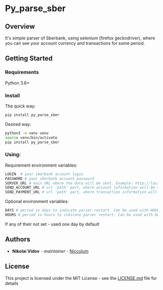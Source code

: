 # Py_parse_sber

## Overview

It's simple parser of Sberbank, using selenium (firefox geckodriver), where you can see your account currency
and  transactions for some period.

## Getting Started
### Requirements

Python 3.6+

### Install

The quick way:
```bash
pip install py_parse_sber
```

Desired way:
```bash
python3 -m venv venv
source venv/bin/activate
pip install py_parse_sber
```

### Using:

Requirement environment variables:
```bash
LOGIN  # your sberbank account login
PASSWORD # your sberbank account password
SERVER_URL # main URL where the data will be sent. Example: http://localhost:8080
SEND_ACCOUNT_URL # url 'path' part, where account information will be sent. Example: /send_account
SEND_PAYMENT_URL # url 'path' part, where transaction information will be sent. Example: /send_payment
```
Optional environment variables:
```bash
DAYS # period in days to indicate parser restart. Can be used with HOURS.
HOURS # period in hours to indicate parser restart. Can be used with DAYS.
```
If any of their not set - used one day by default

## Authors

*   **Nikolai Vidov** - *maintainer* - [Niccolum](https://github.com/Niccolum)

## License

This project is licensed under the MIT License - see the [LICENSE.md](https://github.com/Niccolum/intrst_algrms/blob/master/LICENSE.md) file for details
